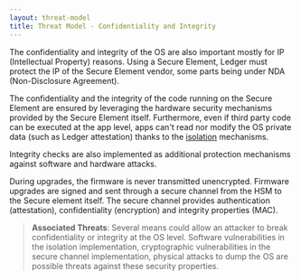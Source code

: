 ```yaml
---
layout: threat-model
title: Threat Model - Confidentiality and Integrity
---
```


The confidentiality and integrity of the OS are also important mostly for IP (Intellectual Property) reasons. Using a Secure Element, Ledger must protect the IP of the Secure Element vendor, some parts being under NDA (Non-Disclosure Agreement).

The confidentiality and the integrity of the code running on the Secure Element are ensured by leveraging the hardware security mechanisms provided by the Secure Element itself. Furthermore, even if third party code can be executed at the app level, apps can't read nor modify the OS private data (such as Ledger attestation) thanks to the [isolation](/threat-model/app-isolation) mechanisms.

Integrity checks are also implemented as additional protection mechanisms against software and hardware attacks.

During upgrades, the firmware is never transmitted unencrypted. Firmware upgrades are signed and sent through a secure channel from the HSM to the Secure element itself. The secure channel provides authentication (attestation), confidentiality (encryption) and integrity properties (MAC).


> **Associated Threats**: Several means could allow an attacker to break confidentiality or integrity at the OS level. Software vulnerabilities in the isolation implementation, cryptographic vulnerabilities in the secure channel implementation, physical attacks to dump the OS are possible threats against these security properties.
